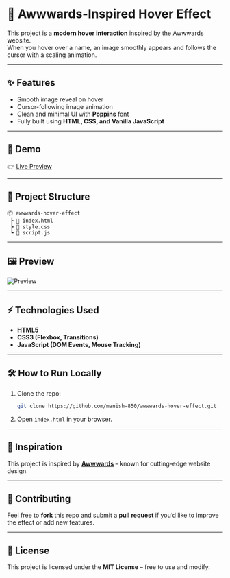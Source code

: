 # 🎨 Awwwards-Inspired Hover Effect

This project is a **modern hover interaction** inspired by the Awwwards website.  
When you hover over a name, an image smoothly appears and follows the cursor with a scaling animation.

---

## ✨ Features
- Smooth image reveal on hover
- Cursor-following image animation
- Clean and minimal UI with **Poppins** font
- Fully built using **HTML, CSS, and Vanilla JavaScript**

---

## 🚀 Demo
👉 [Live Preview](https://manish-850.github.io/awwwards-hover-effect/)

---

## 📂 Project Structure
```
📦 awwwards-hover-effect
 ┣ 📜 index.html
 ┣ 📜 style.css
 ┗ 📜 script.js
```

---

## 🖼️ Preview
![Preview](preview.gif)

---

## ⚡ Technologies Used
- **HTML5**
- **CSS3 (Flexbox, Transitions)**
- **JavaScript (DOM Events, Mouse Tracking)**

---

## 🛠️ How to Run Locally
1. Clone the repo:
   ```bash
   git clone https://github.com/manish-850/awwwards-hover-effect.git
   ```
2. Open `index.html` in your browser.

---

## 📌 Inspiration
This project is inspired by **[Awwwards](https://www.awwwards.com/)** – known for cutting-edge website design.

---

## 🤝 Contributing
Feel free to **fork** this repo and submit a **pull request** if you’d like to improve the effect or add new features.

---

## 📜 License
This project is licensed under the **MIT License** – free to use and modify.
